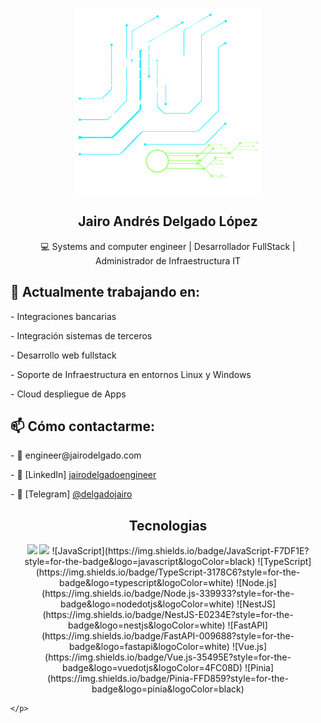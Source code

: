 <p align="center">
 <img width="300px" src="src/assets/logoblanco.png" align="center" alt="Jairo Andrés Delgado López" />
 <h2 align="center">Jairo Andrés Delgado López</h2>
 <p align="center">💻 Systems and computer engineer | Desarrollador FullStack | Administrador de Infraestructura IT</p>
</p>

<p align="center">
 <h2>🚀 Actualmente trabajando en:</h2>
 <p>- Integraciones bancarias</p>
 <p>- Integración sistemas de terceros</p>
 <p>- Desarrollo web fullstack</p>
 <p>- Soporte de Infraestructura en entornos Linux y Windows</p>
 <p>- Cloud despliegue de Apps</p>
</p>

<p align="center">
    <h2>📫 Cómo contactarme:</h2>
    <p>- 📧 engineer@jairodelgado.com</p>
    <p>- 💼 [LinkedIn]
        <a href="https://www.linkedin.com/in/jairodelgadoengineer/">
            jairodelgadoengineer 
        </a>
    </p>
    <p>- 📱 [Telegram]
        <a href="https://www.t.me/delgadojairo">
            @delgadojairo
        </a>
    </p>    
</p>

<p align="centet">
    <h2 align="center">Tecnologias</h2>
    <p align="center">
    <img src="https://img.shields.io/badge/Linux-FCC624?style=for-the-badge&logo=linux&logoColor=black">
        <img src="https://img.shields.io/badge/Python-3776AB?style=for-the-badge&logo=python&logoColor=white">
        ![JavaScript](https://img.shields.io/badge/JavaScript-F7DF1E?style=for-the-badge&logo=javascript&logoColor=black)
        ![TypeScript](https://img.shields.io/badge/TypeScript-3178C6?style=for-the-badge&logo=typescript&logoColor=white)
        ![Node.js](https://img.shields.io/badge/Node.js-339933?style=for-the-badge&logo=nodedotjs&logoColor=white)
        ![NestJS](https://img.shields.io/badge/NestJS-E0234E?style=for-the-badge&logo=nestjs&logoColor=white)
        ![FastAPI](https://img.shields.io/badge/FastAPI-009688?style=for-the-badge&logo=fastapi&logoColor=white)
        ![Vue.js](https://img.shields.io/badge/Vue.js-35495E?style=for-the-badge&logo=vuedotjs&logoColor=4FC08D)
        ![Pinia](https://img.shields.io/badge/Pinia-FFD859?style=for-the-badge&logo=pinia&logoColor=black)

        
    </p>
</p>

